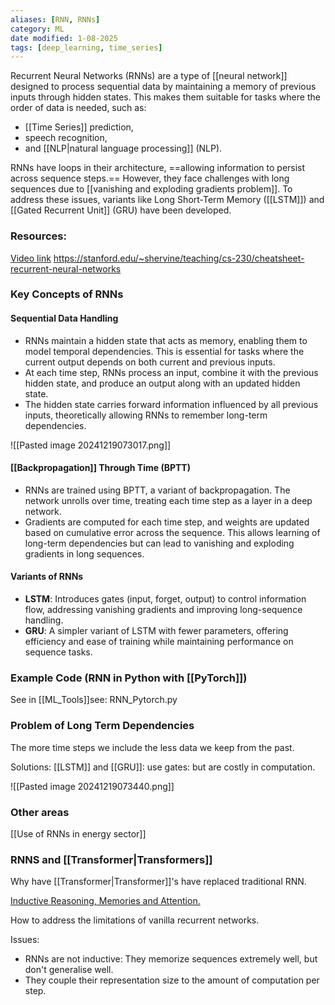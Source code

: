 ```yaml
---
aliases: [RNN, RNNs]
category: ML
date modified: 1-08-2025
tags: [deep_learning, time_series]
---
```

Recurrent Neural Networks (RNNs) are a type of [[neural network]] designed to process sequential data by maintaining a memory of previous inputs through hidden states. This makes them suitable for tasks where the order of data is needed, such as:

- [[Time Series]] prediction, 
- speech recognition, 
- and [[NLP|natural language processing]] (NLP). 

RNNs have loops in their architecture, ==allowing information to persist across sequence steps.== However, they face challenges with long sequences due to [[vanishing and exploding gradients problem]]. To address these issues, variants like Long Short-Term Memory ([[LSTM]]) and [[Gated Recurrent Unit]] (GRU) have been developed.
### Resources:
[Video link](https://www.youtube.com/watch?v=TLLqsEyt8NI&list=PLcWfeUsAys2nPgh-gYRlexc6xvscdvHqX&index=9)
https://stanford.edu/~shervine/teaching/cs-230/cheatsheet-recurrent-neural-networks

### Key Concepts of RNNs

#### Sequential Data Handling
- RNNs maintain a hidden state that acts as memory, enabling them to model temporal dependencies. This is essential for tasks where the current output depends on both current and previous inputs.
- At each time step, RNNs process an input, combine it with the previous hidden state, and produce an output along with an updated hidden state.
- The hidden state carries forward information influenced by all previous inputs, theoretically allowing RNNs to remember long-term dependencies.

![[Pasted image 20241219073017.png]]


#### [[Backpropagation]] Through Time (BPTT)
- RNNs are trained using BPTT, a variant of backpropagation. The network unrolls over time, treating each time step as a layer in a deep network.
- Gradients are computed for each time step, and weights are updated based on cumulative error across the sequence. This allows learning of long-term dependencies but can lead to vanishing and exploding gradients in long sequences.
#### Variants of RNNs
- **LSTM**: Introduces gates (input, forget, output) to control information flow, addressing vanishing gradients and improving long-sequence handling.
- **GRU**: A simpler variant of LSTM with fewer parameters, offering efficiency and ease of training while maintaining performance on sequence tasks.
### Example Code (RNN in Python with [[PyTorch]])

See in [[ML_Tools]]see: RNN_Pytorch.py

### Problem of Long Term Dependencies

The more time steps we include the less data we keep from the past.

Solutions: [[LSTM]] and [[GRU]]: use gates: but are costly in computation.

![[Pasted image 20241219073440.png]]

### Other areas

[[Use of RNNs in energy sector]]

### RNNS and [[Transformer|Transformers]]

Why have [[Transformer|Transformer]]'s have replaced traditional RNN.

[Inductive Reasoning, Memories and Attention.](https://karpathy.github.io/2015/05/21/rnn-effectiveness/)

How to address the limitations of vanilla recurrent networks. 

Issues:
- RNNs are not inductive: They memorize sequences extremely well, but don't generalise well.
- They couple their representation size to the amount of computation per step. 
